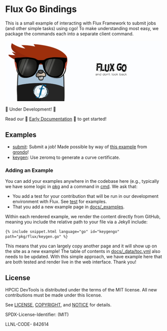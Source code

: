 # Flux Go Bindings

This is a small example of interacting with Flux Framework to submit jobs (and other simple tasks)
using cgo! To make understanding most easy, we package the commands each into a separate client
command.

![docs/assets/img/flux-go-banner.png](docs/assets/img/flux-go-banner.png)

🚧️ Under Development! 🚧️

Read our 🌈️ [Early Documentation](https://converged-computing.github.io/flux-go) 🌈️ to get started!

## Examples

 - [submit](cmd/submit/main.go): Submit a job! Made possible by way of [this example](https://gist.github.com/grondo/6a51a43cb62c2a30c1cf74d167ddb421) from [grondo](https://github.com/grondo)!
 - [keygen](cmd/keygen/main.go): Use zeromq to generate a curve certificate.

### Adding an Example

You can add your examples anywhere in the codebase here (e.g., typically we have some logic in
[pkg](pkg) and a command in [cmd](cmd). We ask that:

 - You add a test for your contribution that will be run in our development environment with Flux. See [test](test) for examples.
 - That you add a new example page in [docs/_examples](docs/_examples).
 
Within each rendered example, we render the content directly from GitHub, meaning you include
the relative path to your file via a Jekyll include:

```
{% include snippet.html language="go" id="keygengo" path="pkg/flux/keygen.go" %}
```

This means that you can largely copy another page and it will show up on the site as a new
example! The table of contents in [docs/_data/toc.yml](docs/_data/toc.yml) also needs to be updated.
With this simple approach, we have example here that are both tested and render live in the
web interface. Thank you!

## License

HPCIC DevTools is distributed under the terms of the MIT license.
All new contributions must be made under this license.

See [LICENSE](https://github.com/converged-computing/cloud-select/blob/main/LICENSE),
[COPYRIGHT](https://github.com/converged-computing/cloud-select/blob/main/COPYRIGHT), and
[NOTICE](https://github.com/converged-computing/cloud-select/blob/main/NOTICE) for details.

SPDX-License-Identifier: (MIT)

LLNL-CODE- 842614
